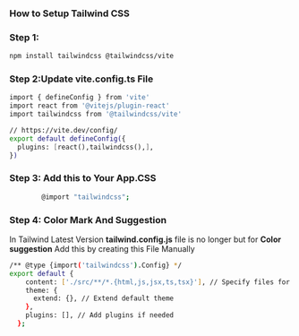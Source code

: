 
### How to Setup Tailwind CSS
### Step 1: 


```sh
npm install tailwindcss @tailwindcss/vite
```
### Step 2:Update vite.config.ts File
```sh
import { defineConfig } from 'vite'
import react from '@vitejs/plugin-react'
import tailwindcss from '@tailwindcss/vite'

// https://vite.dev/config/
export default defineConfig({
  plugins: [react(),tailwindcss(),],
})
```



### Step 3: Add this to Your App.CSS 
```sh
        @import "tailwindcss"; 
```
### Step 4: Color Mark And Suggestion                                                                            
In Tailwind Latest Version **tailwind.config.js** file is no longer but for
**Color suggestion** Add this by creating this File Manually
```sh
/** @type {import('tailwindcss').Config} */
export default {
    content: ['./src/**/*.{html,js,jsx,ts,tsx}'], // Specify files for scanning
    theme: {
      extend: {}, // Extend default theme
    },
    plugins: [], // Add plugins if needed
  };
  

```